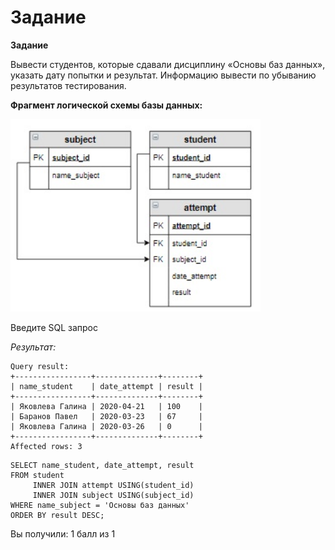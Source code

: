 # Задание

**Задание**

Вывести студентов, которые сдавали дисциплину «Основы баз данных», указать дату попытки и результат. Информацию вывести по убыванию результатов тестирования.

**Фрагмент логической схемы базы данных:**

<p float="left">
<img src="cx_4_3.jpg" width="400" />
</p>

Введите SQL запрос

*Результат:*

```mysql
Query result:
+-----------------+--------------+--------+
| name_student    | date_attempt | result |
+-----------------+--------------+--------+
| Яковлева Галина | 2020-04-21   | 100    |
| Баранов Павел   | 2020-03-23   | 67     |
| Яковлева Галина | 2020-03-26   | 0      |
+-----------------+--------------+--------+
Affected rows: 3
```

```mysql
SELECT name_student, date_attempt, result
FROM student
     INNER JOIN attempt USING(student_id)
     INNER JOIN subject USING(subject_id)
WHERE name_subject = 'Основы баз данных'
ORDER BY result DESC;
```

Вы получили: 1 балл из 1
